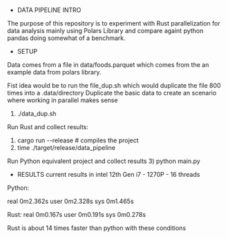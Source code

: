 * DATA PIPELINE INTRO

The purpose of this repository is to experiment with Rust parallelization for data analysis mainly 
using Polars Library and compare againt python pandas doing somewhat of a benchmark.

* SETUP

Data comes from a file in data/foods.parquet which comes from the an example data from polars library.

Fist idea would be to run the file_dup.sh which would duplicate the file 800 times into a .data/directory
Duplicate the basic data to create an scenario where working in parallel makes sense

1) ./data_dup.sh

Run Rust and collect results:
1) cargo run --release  # compiles the project
2) time ./target/release/data_pipeline

Run Python equivalent project and collect results
3) python main.py


* RESULTS
current results in intel 12th Gen i7 - 1270P - 16 threads

Python:

real 0m2.362s
user 0m2.328s
sys  0m1.465s

Rust:
real  0m0.167s
user  0m0.191s
sys   0m0.278s

Rust is about 14 times faster than python with these conditions
